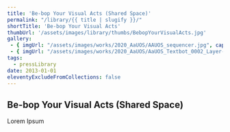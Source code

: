 ```yaml
---
title: 'Be-bop Your Visual Acts (Shared Space)'
permalink: "/library/{{ title | slugify }}/"
shortTitle: 'Be-bop Your Visual Acts'
thumbUrl: '/assets/images/library/thumbs/BebopYourVisualActs.jpg'
gallery:
 - { imgUrl: "/assets/images/works/2020_AaUOS/AAUOS_sequencer.jpg", caption: "" }
 - { imgUrl: "/assets/images/works/2020_AaUOS/AaUOS_Textbot_0002_Layer-20.jpg", caption: "" }
tags:
  - pressLibrary
date: 2013-01-01
eleventyExcludeFromCollections: false
---
```



<div class="Grid Grid--gutters Grid--full large-Grid--fit">
  <div class="Grid-cell">
    <div class='headerGroup'>
      <h2>Be-bop Your Visual Acts (Shared Space)</h2>
      <p>Lorem Ipsum</p>
    </div>
  </div>
</div>